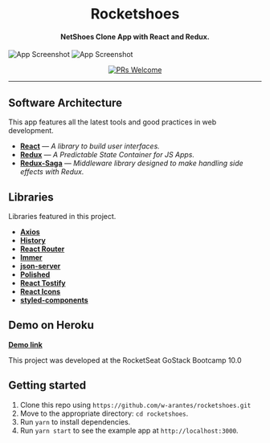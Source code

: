 <h1 align="center">
  Rocketshoes
</h1>
<h4 align="center">
  NetShoes Clone App with React and Redux.
</h4>

![App Screenshot](https://res.cloudinary.com/w-arantes/image/upload/v1584329024/01-rocketshoes_sdc7tg.png)
![App Screenshot](https://res.cloudinary.com/w-arantes/image/upload/v1584329023/Screenshot_from_2020-03-16_00-23-03_tsacqs.png)

<p align="center">
  <a href="http://makeapullrequest.com">
    <img src="https://img.shields.io/badge/PRs-welcome-brightgreen.svg?style=flat-square" alt="PRs Welcome">
  </a>
<hr />

## **Software Architecture**

This app features all the latest tools and good practices in web development.

- [**React**](https://reactjs.org) — *A library to build user interfaces.*
- [**Redux**](https://redux.js.org/) — *A Predictable State Container for JS Apps.*
- [**Redux-Saga**](https://redux-saga.js.org/) — *Middleware library designed to make handling side effects with Redux.*

## **Libraries**

Libraries featured in this project.

- [**Axios**](https://github.com/axios/axios)
- [**History**](https://www.npmjs.com/package/history)
- [**React Router**](https://github.com/ReactTraining/react-router)
- [**Immer**](https://github.com/immerjs/immer)
- [**json-server**](https://github.com/typicode/json-server)
- [**Polished**](https://polished.js.org/)
- [**React Tostify**](https://fkhadra.github.io/react-toastify/)
- [**React Icons**](https://react-icons.netlify.com/)
- [**styled-components**](https://www.styled-components.com/)

## Demo on  Heroku

[**Demo link**](https://rocketshoes-warantes.herokuapp.com/)


This project was developed at the RocketSeat GoStack Bootcamp 10.0

## Getting started

1. Clone this repo using `https://github.com/w-arantes/rocketshoes.git`
2. Move to the appropriate directory: `cd rocketshoes`.<br />
3. Run `yarn` to install dependencies.<br />
4. Run `yarn start` to see the example app at `http://localhost:3000`.

